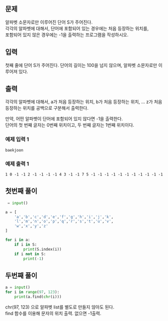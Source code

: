 ## 문제
알파벳 소문자로만 이루어진 단어 S가 주어진다.  
각각의 알파벳에 대해서, 단어에 포함되어 있는 경우에는 처음 등장하는 위치를,  
포함되어 있지 않은 경우에는 -1을 출력하는 프로그램을 작성하시오.  

## 입력
첫째 줄에 단어 S가 주어진다. 단어의 길이는 100을 넘지 않으며, 알파벳 소문자로만 이루어져 있다.


## 출력
각각의 알파벳에 대해서, a가 처음 등장하는 위치, b가 처음 등장하는 위치, ... z가 처음 등장하는 위치를 공백으로 구분해서 출력한다.  

만약, 어떤 알파벳이 단어에 포함되어 있지 않다면 -1을 출력한다.  
단어의 첫 번째 글자는 0번째 위치이고, 두 번째 글자는 1번째 위치이다.  


### 예제 입력 1
```
baekjoon
```
### 예제 출력 1
```
1 0 -1 -1 2 -1 -1 -1 -1 4 3 -1 -1 7 5 -1 -1 -1 -1 -1 -1 -1 -1 -1 -1 -1
```

## **첫번째 풀이**

```python
 = input()

a = [
    'a','b','c','d','e','f','g','h','i','j','k',
    'l','m','n','o','p','q','r','s','t','u','v',
    'w','x','y','z'
]

for i in a:
    if i in S:
        print(S.index(i))
    if i not in S:
        print(-1)
```

## 두번째 풀이

```python
a = input()
for i in range(97, 123):
    print(a.find(chr(i)))
```
chr(97, 123) 으로 알파벳 list를 별도로 만들지 않아도 된다.  
find 함수를 이용해 문자의 위치 출력. 없으면 -1출력.
